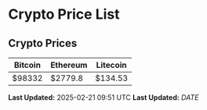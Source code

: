 # Crypto Price List

## Crypto Prices
| Bitcoin | Ethereum | Litecoin |
| ------- | -------- | -------- |
| $98332 | $2779.8 | $134.53 |
**Last Updated:** 2025-02-21 09:51 UTC
**Last Updated:** $DATE$
